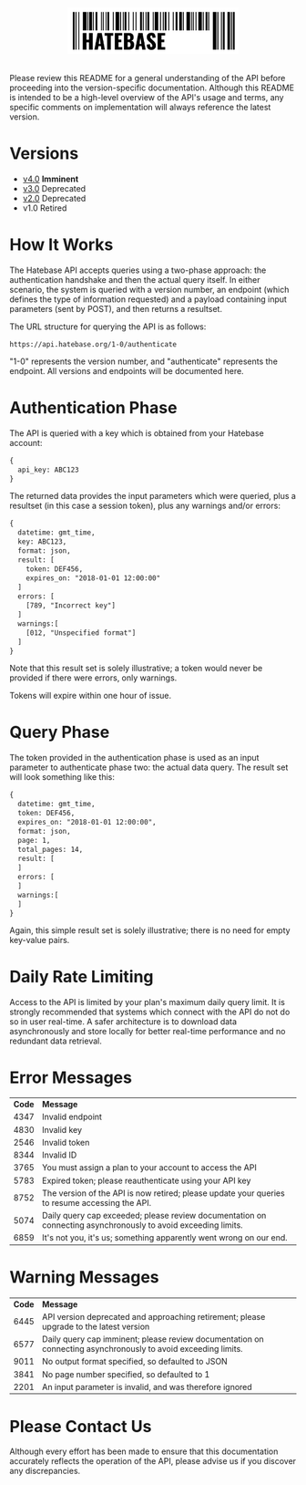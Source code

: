 <center><a href='https://hatebase.org'><img src="logo.png" width="300" ></a></center><br />

Please review this README for a general understanding of the API before proceeding into the version-specific documentation. Although this README is intended to be a high-level overview of the API's usage and terms, any specific comments on implementation will always reference the latest version.

# Versions

- [v4.0](current/v4-0/overview.md) **Imminent**
- [v3.0](archived/v3-0/overview.md) Deprecated
- [v2.0](archived/v2-0/overview.md) Deprecated
- v1.0 Retired

# How It Works

The Hatebase API accepts queries using a two-phase approach: the authentication handshake and then the actual query itself. In either scenario, the system is queried with a version number, an endpoint (which defines the type of information requested) and a payload containing input parameters (sent by POST), and then returns a resultset.

The URL structure for querying the API is as follows:

```
https://api.hatebase.org/1-0/authenticate
```

"1-0" represents the version number, and "authenticate" represents the endpoint. All versions and endpoints will be documented here.

# Authentication Phase

The API is queried with a key which is obtained from your Hatebase account:

```
{
  api_key: ABC123
}
```

The returned data provides the input parameters which were queried, plus a resultset (in this case a session token), plus any warnings and/or errors:


```
{
  datetime: gmt_time,
  key: ABC123,
  format: json,
  result: [
    token: DEF456,
    expires_on: "2018-01-01 12:00:00"
  ]
  errors: [
    [789, "Incorrect key"]
  ]
  warnings:[
    [012, "Unspecified format"]
  ]
}
```

Note that this result set is solely illustrative; a token would never be provided if there were errors, only warnings.

Tokens will expire within one hour of issue.

# Query Phase

The token provided in the authentication phase is used as an input parameter to authenticate phase two: the actual data query. The result set will look something like this:


```
{
  datetime: gmt_time,
  token: DEF456,
  expires_on: "2018-01-01 12:00:00",
  format: json,
  page: 1,
  total_pages: 14,
  result: [
  ]
  errors: [
  ]
  warnings:[
  ]
}
```

Again, this simple result set is solely illustrative; there is no need for empty key-value pairs.

# Daily Rate Limiting

Access to the API is limited by your plan's maximum daily query limit. It is strongly recommended that systems which connect with the API do not do so in user real-time. A safer architecture is to download data asynchronously and store locally for better real-time performance and no redundant data retrieval.

# Error Messages

<table>
  <tr>
  <td><b>Code</b></td>
  <td><b>Message</b></td>
  </tr>
  <tr>
  <td>4347</td>
  <td>Invalid endpoint</td>
  </tr>
  <tr>
  <td>4830</td>
  <td>Invalid key</td>
  </tr>
  <tr>
  <td>2546</td>
  <td>Invalid token</td>
  </tr>
  <tr>
  <td>8344</td>
  <td>Invalid ID</td>
  </tr>
  <tr>
  <td>3765</td>
  <td>You must assign a plan to your account to access the API</td>
  </tr>
  <tr>
  <td>5783</td>
  <td>Expired token; please reauthenticate using your API key</td>
  </tr>
  <tr>
  <td>8752</td>
  <td>The version of the API is now retired; please update your queries to resume accessing the API.</td>
  </tr>
  <tr>
  <td>5074</td>
  <td>Daily query cap exceeded; please review documentation on connecting asynchronously to avoid exceeding limits.</td>
  </tr>
  <tr>
  <td>6859</td>
  <td>It's not you, it's us; something apparently went wrong on our end.</td>
  </tr>
</table>

# Warning Messages

<table>
  <tr>
  <td><b>Code</b></td>
  <td><b>Message</b></td>
  </tr>
  <tr>
  <td>6445</td>
  <td>API version deprecated and approaching retirement; please upgrade to the latest version</td>
  </tr>
  <tr>
  <td>6577</td>
  <td>Daily query cap imminent; please review documentation on connecting asynchronously to avoid exceeding limits.</td>
  </tr>
  <tr>
  <td>9011</td>
  <td>No output format specified, so defaulted to JSON</td>
  </tr>
  <tr>
  <td>3841</td>
  <td>No page number specified, so defaulted to 1</td>
  </tr>
  <tr>
  <td>2201</td>
  <td>An input parameter is invalid, and was therefore ignored</td>
  </tr>
</table>

# Please Contact Us

Although every effort has been made to ensure that this documentation accurately reflects the operation of the API, please advise us if you discover any discrepancies.
